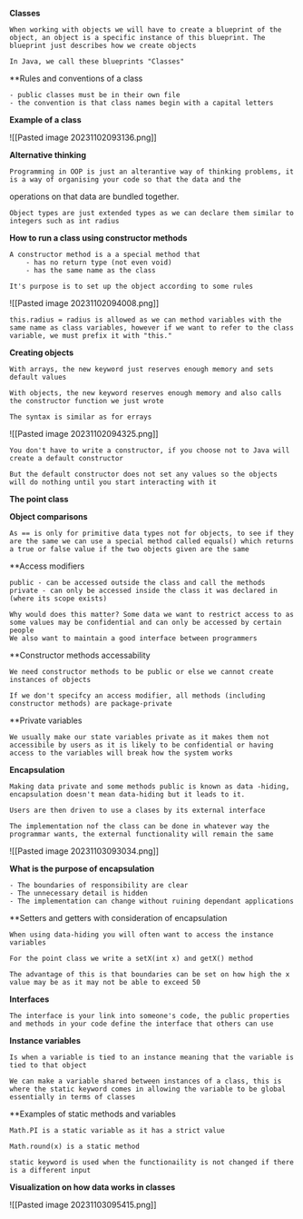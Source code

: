 **Classes**

	When working with objects we will have to create a blueprint of the object, an object is a specific instance of this blueprint. The blueprint just describes how we create objects

	In Java, we call these blueprints "Classes"

**Rules and conventions of a class

	- public classes must be in their own file
	- the convention is that class names begin with a capital letters

**Example of a class**

![[Pasted image 20231102093136.png]]

**Alternative thinking**

	Programming in OOP is just an alterantive way of thinking problems, it is a way of organising your code so that the data and the
	
  operations on that data are bundled together.

	Object types are just extended types as we can declare them similar to integers such as int radius

**How to run a class using constructor methods**

	A constructor method is a a special method that
		- has no return type (not even void)
		- has the same name as the class

	It's purpose is to set up the object according to some rules

![[Pasted image 20231102094008.png]]

	this.radius = radius is allowed as we can method variables with the same name as class variables, however if we want to refer to the class variable, we must prefix it with "this."

**Creating objects**

	With arrays, the new keyword just reserves enough memory and sets default values

	With objects, the new keyword reserves enough memory and also calls the constructor function we just wrote

	The syntax is similar as for errays

![[Pasted image 20231102094325.png]]

	You don't have to write a constructor, if you choose not to Java will create a default constructor

	But the default constructor does not set any values so the objects will do nothing until you start interacting with it

**The point class**

**Object comparisons**

	As == is only for primitive data types not for objects, to see if they are the same we can use a special method called equals() which returns a true or false value if the two objects given are the same

**Access modifiers

	public - can be accessed outside the class and call the methods
	private - can only be accessed inside the class it was declared in (where its scope exists)
 
	Why would does this matter? Some data we want to restrict access to as some values may be confidential and can only be accessed by certain people
	We also want to maintain a good interface between programmers

**Constructor methods accessability

	We need constructor methods to be public or else we cannot create instances of objects

	If we don't specifcy an access modifier, all methods (including constructor methods) are package-private 

**Private variables

	We usually make our state variables private as it makes them not accessibile by users as it is likely to be confidential or having access to the variables will break how the system works

**Encapsulation**

	Making data private and some methods public is known as data -hiding, encapsulation doesn't mean data-hiding but it leads to it.

	Users are then driven to use a clases by its external interface

	The implementation nof the class can be done in whatever way the programmar wants, the external functionality will remain the same

![[Pasted image 20231103093034.png]]

**What is the purpose of encapsulation**

	- The boundaries of responsibility are clear
	- The unnecessary detail is hidden
	- The implementation can change without ruining dependant applications

**Setters and getters with consideration of encapsulation

	When using data-hiding you will often want to access the instance variables

	For the point class we write a setX(int x) and getX() method

	The advantage of this is that boundaries can be set on how high the x value may be as it may not be able to exceed 50

**Interfaces**

	The interface is your link into someone's code, the public properties and methods in your code define the interface that others can use

**Instance variables**

	Is when a variable is tied to an instance meaning that the variable is tied to that object

	We can make a variable shared between instances of a class, this is where the static keyword comes in allowing the variable to be global essentially in terms of classes

**Examples of static methods and variables

	Math.PI is a static variable as it has a strict value

	Math.round(x) is a static method 

	static keyword is used when the functionaility is not changed if there is a different input

**Visualization on how data works in classes**

![[Pasted image 20231103095415.png]]



